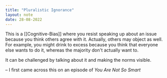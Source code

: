 ```yaml
---
title: "Pluralistic Ignorance"
layout: note
date: 28-08-2022
---
```


This is a [[Cognitive-Bias]] where you resist speaking up about an issue because you think others agree with it. Actually, others may object as well. For example, you might drink to excess because you think that everyone else wants to do it, whereas the majority don't actually want to.

It can be challenged by talking about it and making the norms visible.

– I first came across this on an episode of *You Are Not So Smart*
